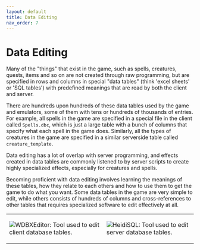 ```yaml
---
layout: default
title: Data Editing
nav_order: 7
---
```


# Data Editing

Many of the "things" that exist in the game, such as spells, creatures, quests, items and so on are not created through raw programming, but are specified in rows and columns in special "data tables" (think 'excel sheets' or 'SQL tables') with predefined meanings that are read by both the client and server.

There are hundreds upon hundreds of these data tables used by the game and emulators, some of them with tens or hundreds of thousands of entries. For example, all spells in the game are specified in a special file in the client called `Spells.dbc`, which is just a large table with a bunch of columns that specify what each spell in the game does. Similarly, all the types of creatures in the game are specified in a similar serverside table called `creature_template`.

Data editing has a lot of overlap with server programming, and effects created in data tables are commonly listened to by server scripts to create highly specialized effects, especially for creatures and spells.

Becoming proficient with data editing involves learning the meanings of these tables, how they relate to each others and how to use them to get the game to do what you want. Some data tables in the game are very simple to edit, while others consists of hundreds of columns and cross-references to other tables that requires specialized software to edit effectively at all.

<table class="gt" style="table-layout: fixed; width: 100%;">
    <tr>
        <td><p><img class="mi" src="https://i.imgur.com/JkY4YSP.png">WDBXEditor: Tool used to edit client database tables.</p></td>
        <td><p><img class="mi" src="https://i.imgur.com/peXdbe4.png">HeidiSQL: Tool used to edit server database tables.</p></td>
    </tr>
</table>